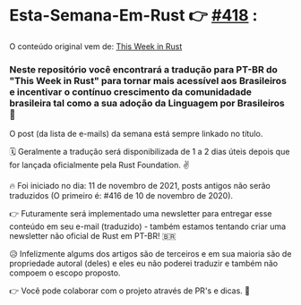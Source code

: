 # Esta-Semana-Em-Rust 👉 [#418](https://github.com/luisvonmuller/Esta-Semana-Em-Rust/blob/main/%23418.md) :
O conteúdo original vem de: [This Week in Rust](https://this-week-in-rust.org/)

### Neste repositório você encontrará a tradução para PT-BR do "This Week in Rust" para tornar mais acessível aos Brasileiros e incentivar o contínuo crescimento da comunidadade brasileira tal como a sua adoção da Linguagem por Brasileiros 🦀

O post (da lista de e-mails) da semana está sempre linkado no título. 

🗓 Geralmente a tradução será disponibilizada de 1 a 2 dias úteis depois que for lançada oficialmente pela Rust Foundation. ✌️

🔥 Foi iniciado no dia: 11 de novembro de 2021, posts antigos não serão traduzidos (O primeiro é: #416 de 10 de novembro de 2020).

👉 Futuramente será implementado uma newsletter para entregar esse conteúdo em seu e-mail (traduzido) - também estamos tentando criar uma newsletter não oficial de Rust em PT-BR! 🇧🇷

😥 Infelizmente algums dos artigos são de terceiros e em sua maioria são de propriedade autoral (deles) e eles eu não poderei traduzir e também não compoem o escopo proposto.

👉 Você pode colaborar com o projeto através de PR's e dicas. 🥰
